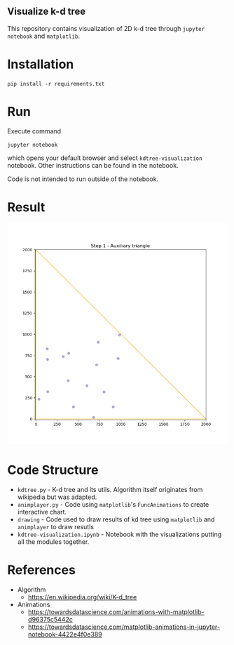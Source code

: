 Visualize k-d tree
---

This repository contains visualization of 2D k-d tree through `jupyter notebook` and `matplotlib`. 

# Installation

```
pip install -r requirements.txt
```

# Run

Execute command
```
jupyter notebook 
```

which opens your default browser and select `kdtree-visualization` notebook. Other instructions can be found in the notebook. 

Code is not intended to run outside of the notebook. 

# Result

![](triang.gif)

# Code Structure

- `kdtree.py` - K-d tree and its utils. Algorithm itself originates from wikipedia but was adapted.
- `animplayer.py` - Code using `matplotlib`'s `FuncAnimations` to create interactive chart.
- `drawing` - Code used to draw results of kd tree using `matplotlib` and `animplayer` to draw resutls
- `kdtree-visualization.ipynb` - Notebook with the visualizations putting all the modules together.

# References

- Algorithm
  - https://en.wikipedia.org/wiki/K-d_tree
- Animations
  - https://towardsdatascience.com/animations-with-matplotlib-d96375c5442c
  - https://towardsdatascience.com/matplotlib-animations-in-jupyter-notebook-4422e4f0e389